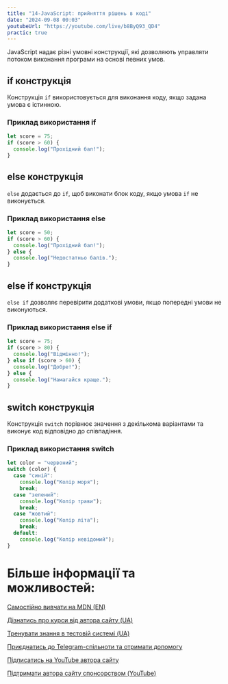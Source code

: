 ```yaml
---
title: "14-JavaScript: прийняття рішень в коді"
date: "2024-09-08 00:03"
youtubeUrl: "https://youtube.com/live/b8ByQ93_QD4"
practic: true
---
```

JavaScript надає різні умовні конструкції, які дозволяють управляти потоком виконання програми на основі певних умов.

## if конструкція

Конструкція `if` використовується для виконання коду, якщо задана умова є істинною.

### Приклад використання if

```javascript
let score = 75;
if (score > 60) {
  console.log("Прохідний бал!");
}
```

## else конструкція

`else` додається до `if`, щоб виконати блок коду, якщо умова `if` не виконується.

### Приклад використання else

```javascript
let score = 50;
if (score > 60) {
  console.log("Прохідний бал!");
} else {
  console.log("Недостатньо балів.");
}
```

## else if конструкція

`else if` дозволяє перевірити додаткові умови, якщо попередні умови не виконуються.

### Приклад використання else if

```javascript
let score = 75;
if (score > 80) {
  console.log("Відмінно!");
} else if (score > 60) {
  console.log("Добре!");
} else {
  console.log("Намагайся краще.");
}
```

## switch конструкція

Конструкція `switch` порівнює значення з декількома варіантами та виконує код відповідно до співпадіння.

### Приклад використання switch

```javascript
let color = "червоний";
switch (color) {
  case "синій":
    console.log("Колір моря");
    break;
  case "зелений":
    console.log("Колір трави");
    break;
  case "жовтий":
    console.log("Колір літа");
    break;
  default:
    console.log("Колір невідомий");
}
```

# Більше інформації та можливостей:

[Самостійно вивчати на MDN (EN)](https://developer.mozilla.org/en-US/curriculum/)

[Дізнатись про курси від автора сайту (UA)](https://learningtogetherua.github.io/courses/)

[Тренувати знання в тестовій системі (UA)](https://testeducatorua.github.io/itest/)

[Приєднатись до Telegram-спільноти та отримати допомогу](https://t.me/profrontendua)

[Підписатись на YouTube автора сайту](https://www.youtube.com/@itmentor)

[Підтримати автора сайту спонсорством (YouTube)](https://www.youtube.com/channel/UCo8KNXmB8Yb_07FzwCL6HgQ/join)
